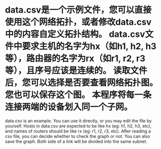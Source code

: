 data.csv是一个示例文件，您可以直接使用这个网络拓扑，或者修改data.csv中的内容自定义拓扑结构。
data.csv文件中要求主机的名字为hx（如h1, h2, h3等），路由器的名字为rx（如r1, r2, r3等），且序号应该是连续的。
读取文件后，您可以选择是否要查看网络拓扑图。您也可以保存这个图。
本程序将每一条连接两端的设备划入同一个子网。
==================================================================
data.csv is an example. You can use it directly, or you may edit the file by yourself.
Hosts in data.csv are expected to be like hx (eg: h1, h2, h3, etc), and names of routers should be like rx (eg: r1, r2, r3, etc).
After reading a csv file, you can decide whether to check the graph or not. You can also save the graph.
Both side of a link will be divided into the same subnet.
